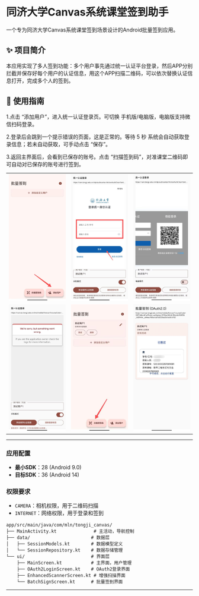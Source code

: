 # 同济大学Canvas系统课堂签到助手

一个专为同济大学Canvas系统课堂签到场景设计的Android批量签到应用。

## ✨ 项目简介

本应用实现了多人签到功能：多个用户事先通过统一认证平台登录，然后APP分别拦截并保存好每个用户的认证信息，用这个APP扫描二维码，可以依次替换认证信息打开，完成多个人的签到。



## 📖 使用指南
1.点击 “添加用户”，进入统一认证登录页。可切换 手机版/电脑版，电脑版支持微信扫码登录。

2.登录后会跳到一个提示错误的页面，这是正常的。等待 5 秒 系统会自动获取登录信息；若未自动获取，可手动点击 “保存”。

3.返回主界面后，会看到已保存的账号。点击 “扫描签到码”，对准课堂二维码即可自动对已保存的账号进行签到。



<table>
  <tr>
    <td><img src="./1.jpg" width="200"></td>
    <td><img src="./2.jpg" width="200"></td>
    <td><img src="./3.jpg" width="200"></td>
  </tr>
  <tr>
    <td><img src="./4.jpg" width="200"></td>
    <td><img src="./5.jpg" width="200"></td>
    <td><img src="./6.jpg" width="200"></td>
  </tr>
</table>



---

### 应用配置
- **最小SDK**：28 (Android 9.0)
- **目标SDK**：36 (Android 14)

### 权限要求
- `CAMERA`：相机权限，用于二维码扫描
- `INTERNET`：网络权限，用于登录和签到

```
app/src/main/java/com/mln/tongji_canvas/
├── MainActivity.kt              # 主活动，导航控制
├── data/                       # 数据层
│   ├── SessionModels.kt        # 数据模型定义
│   └── SessionRepository.kt    # 数据存储管理
└── ui/                         # 界面层
    ├── MainScreen.kt           # 主界面，用户管理
    ├── OAuth2LoginScreen.kt    # OAuth2登录界面
    ├── EnhancedScannerScreen.kt # 增强扫描界面
    └── BatchSignScreen.kt      # 批量签到界面
```
---
